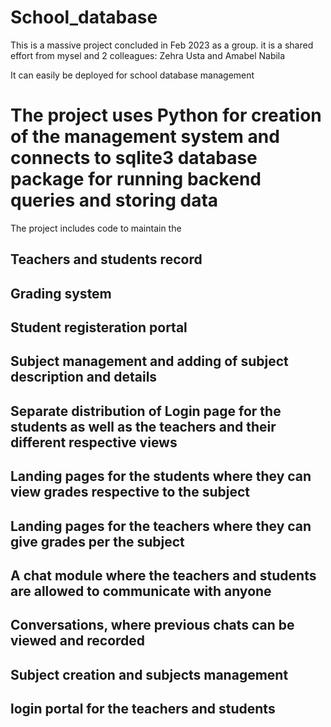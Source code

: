 # School_database
This is a massive project concluded in Feb 2023 as a group. it is a shared effort from mysel and 2 colleagues: Zehra Usta and Amabel Nabila

It can easily be deployed for school database management


# The project uses Python for creation of the management system and connects to sqlite3 database package for running backend queries and storing data

The project includes code to maintain the 
## Teachers and students record
## Grading system
## Student registeration portal
## Subject management and adding of subject description and details
## Separate distribution of Login page for the students as well as the teachers and their different respective views
## Landing pages for the students where they can view grades respective to the subject
## Landing pages for the teachers where they can give grades per the subject
## A chat module where the teachers and students are allowed to communicate with anyone
## Conversations, where previous chats can be viewed and recorded
## Subject creation and subjects management
## login portal for the teachers and students
